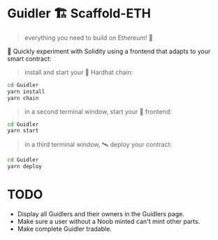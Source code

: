 # Guidler 🏗 Scaffold-ETH




> everything you need to build on Ethereum! 🚀

🧪 Quickly experiment with Solidity using a frontend that adapts to your smart contract:


> install and start your 👷‍ Hardhat chain:

```bash
cd Guidler
yarn install
yarn chain
```

> in a second terminal window, start your 📱 frontend:

```bash
cd Guidler
yarn start
```

> in a third terminal window, 🛰 deploy your contract:

```bash
cd Guidler
yarn deploy
```

# TODO
- Display all Guidlers and their owners in the Guidlers page.
- Make sure a user without a Noob minted can't mint other parts.
- Make complete Guidler tradable.
